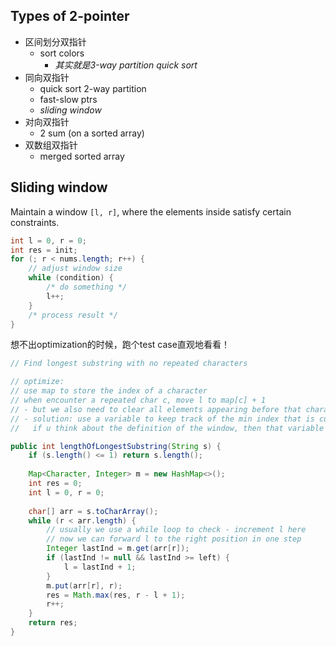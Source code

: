 ## Types of 2-pointer 
- 区间划分双指针
    - sort colors
        - *其实就是3-way partition quick sort*
- 同向双指针
    - quick sort 2-way partition
    - fast-slow ptrs
    - *sliding window*
- 对向双指针
    - 2 sum (on a sorted array)
- 双数组双指针
    - merged sorted array



## Sliding window
Maintain a window `[l, r]`, where the elements inside satisfy certain constraints.

```java
int l = 0, r = 0;
int res = init;
for (; r < nums.length; r++) {
    // adjust window size
    while (condition) {
        /* do something */
        l++;
    }
    /* process result */
}
```

想不出optimization的时候，跑个test case直观地看看！
```java
// Find longest substring with no repeated characters

// optimize: 
// use map to store the index of a character
// when encounter a repeated char c, move l to map[c] + 1
// - but we also need to clear all elements appearing before that character!
// - solution: use a variable to keep track of the min index that is currently considered "active" 
//   if u think about the definition of the window, then that variable is, essentially, l itself 

public int lengthOfLongestSubstring(String s) {
    if (s.length() <= 1) return s.length();
    
    Map<Character, Integer> m = new HashMap<>();
    int res = 0;
    int l = 0, r = 0;
    
    char[] arr = s.toCharArray();
    while (r < arr.length) {
        // usually we use a while loop to check - increment l here
        // now we can forward l to the right position in one step
        Integer lastInd = m.get(arr[r]);
        if (lastInd != null && lastInd >= left) {
            l = lastInd + 1;
        }
        m.put(arr[r], r);
        res = Math.max(res, r - l + 1);
        r++;
    }
    return res;
}
```

